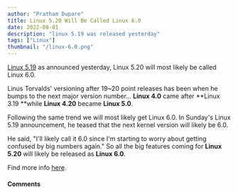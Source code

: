 ```yaml
---
author: "Pratham Dupare"
title: Linux 5.20 Will Be Called Linux 6.0
date: 2022-08-01
description: "linux 5.19 was released yesterday"
tags: ["Linux"]
thumbnail: "/linux-6.0.png"
---
```


[Linux 5.19](https://www.phoronix.com/news/Linux-5.19-Released) as announced yesterday, Linux 5.20 will most likely be called Linux 6.0.

Linus Torvalds' versioning after 19~20 point releases has been when he bumps to the next major version number... **Linux 4.0** came after **Linux 3.19 **while **Linux 4.20** became **Linux 5.0**.

Following the same trend we will most likely get Linux 6.0. In Sunday's Linux 5.19 announcement, he teased that the next kernel version will likely be 6.0.

He said, "I'll likely call it 6.0 since I'm starting to worry about getting confused by big numbers again."
So all the big features coming for **Linux 5.20** will likely be released as **Linux 6.0**.

Find more info [here](https://www.phoronix.com/news/Linux-5.20-Is-Linux-6.0).

#### Comments

<script src="https://utteranc.es/client.js"
        repo="prathamdupare/fosspage_web"
        issue-term="pathname"
        label="Comment"
        theme="github-light"
        crossorigin="anonymous"
        async>
</script>